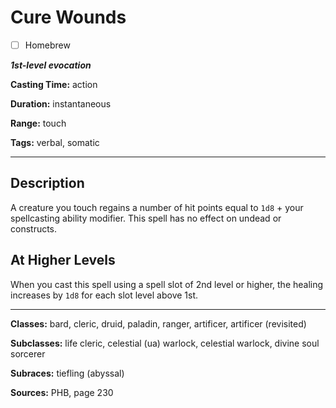 # Cure Wounds

- [ ] Homebrew

***1st-level evocation***

**Casting Time:** action

**Duration:** instantaneous

**Range:** touch

**Tags:** verbal, somatic

---

## Description
A creature you touch regains a number of hit points equal to `1d8` + your spellcasting ability modifier.
This spell has no effect on undead or constructs.

## At Higher Levels
When you cast this spell using a spell slot of 2nd level or higher, the healing increases by `1d8` for each slot level above 1st.

---

**Classes:** bard, cleric, druid, paladin, ranger, artificer, artificer (revisited)

**Subclasses:** life cleric, celestial (ua) warlock, celestial warlock, divine soul sorcerer

**Subraces:** tiefling (abyssal)

**Sources:** PHB, page 230
